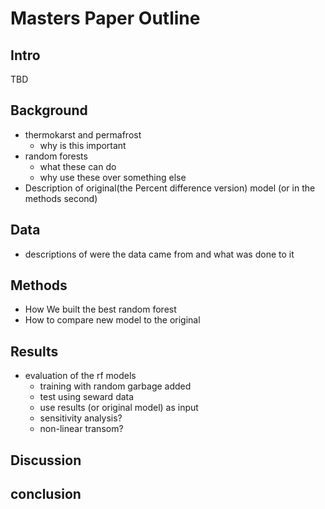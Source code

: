 # Masters Paper Outline


## Intro

TBD

## Background

- thermokarst and permafrost 
  - why is this important
- random forests
  - what these can do
  - why use these over something else
- Description of original(the Percent difference version) model (or in the methods second)

## Data

- descriptions of were the data came from and what was done to it

## Methods

- How We built the best random forest
- How to compare new model to the original

## Results

- evaluation of the rf models
  - training with random garbage added
  - test using seward data
  - use results (or original model) as input
  - sensitivity analysis?
  - non-linear transom?

## Discussion

## conclusion 
